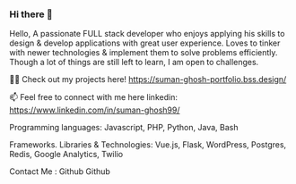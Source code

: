 ### Hi there 👋
Hello,
A passionate FULL stack developer who enjoys applying his skills to design & develop applications with great user experience. Loves to tinker with newer technologies & implement them to solve problems efficiently. Though a lot of things are still left to learn, I am open to challenges.

👨‍💻 Check out my projects here!
     https://suman-ghosh-portfolio.bss.design/

📫 Feel free to connect with me here
     linkedin: https://www.linkedin.com/in/suman-ghosh99/


Programming languages:
     Javascript, PHP, Python, Java, Bash

Frameworks. Libraries & Technologies:
     Vue.js, Flask, WordPress, Postgres, Redis, Google Analytics, Twilio
  
Contact Me :
Github Github





<!--
**CreativeCoder9/CreativeCoder9** is a ✨ _special_ ✨ repository because its `README.md` (this file) appears on your GitHub profile.

Here are some ideas to get you started:

- 🔭 I’m currently working on ...
- 🌱 I’m currently learning ...
- 👯 I’m looking to collaborate on ...
- 🤔 I’m looking for help with ...
- 💬 Ask me about ...
- 📫 How to reach me: ...
- 😄 Pronouns: ...
- ⚡ Fun fact: ...
-->
